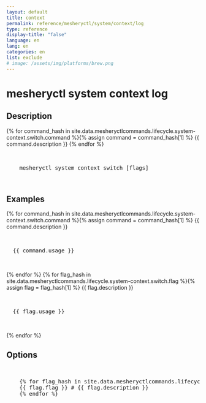```yaml
---
layout: default
title: context
permalink: reference/mesheryctl/system/context/log
type: reference
display-title: "false"
language: en
lang: en
categories: en
list: exclude
# image: /assets/img/platforms/brew.png
---
```


<!-- Copy this template to create individual doc pages for each mesheryctl commands -->

<!-- Name of the command -->
# mesheryctl system context log

## Description

{% for command_hash in site.data.mesheryctlcommands.lifecycle.system-context.switch.command %}{% assign command = command_hash[1] %}
{{ command.description }}
{% endfor %}

<!-- Basic usage of the command -->
<pre class="codeblock-pre">
  <div class="codeblock">
    mesheryctl system context switch [flags]
  </div>
</pre>

## Examples

{% for command_hash in site.data.mesheryctlcommands.lifecycle.system-context.switch.command %}{% assign command = command_hash[1] %}
{{ command.description }}
<pre class="codeblock-pre">
  <div class="codeblock">
  {{ command.usage }}
  </div>
</pre>
{% endfor %}
{% for flag_hash in site.data.mesheryctlcommands.lifecycle.system-context.switch.flag %}{% assign flag = flag_hash[1] %}
{{ flag.description }}
<pre class="codeblock-pre">
  <div class="codeblock">
  {{ flag.usage }}
  </div>
</pre>
{% endfor %}
<br/>


<!-- Options/Flags available in this command -->
## Options

<pre class="codeblock-pre">
  <div class="codeblock">
    {% for flag_hash in site.data.mesheryctlcommands.lifecycle.system-context.switch.flag %}{% assign flag = flag_hash[1] %}
    {{ flag.flag }} # {{ flag.description }}
    {% endfor %}
  </div>
</pre>
<br/>